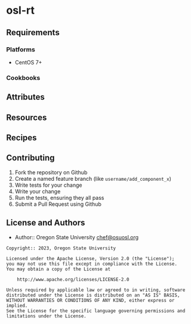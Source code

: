 # osl-rt

## Requirements

### Platforms

- CentOS 7+

### Cookbooks

## Attributes

## Resources

## Recipes

## Contributing

1. Fork the repository on Github
1. Create a named feature branch (like `username/add_component_x`)
1. Write tests for your change
1. Write your change
1. Run the tests, ensuring they all pass
1. Submit a Pull Request using Github

## License and Authors

- Author:: Oregon State University <chef@osuosl.org>

```text
Copyright:: 2023, Oregon State University

Licensed under the Apache License, Version 2.0 (the "License");
you may not use this file except in compliance with the License.
You may obtain a copy of the License at

    http://www.apache.org/licenses/LICENSE-2.0

Unless required by applicable law or agreed to in writing, software
distributed under the License is distributed on an "AS IS" BASIS,
WITHOUT WARRANTIES OR CONDITIONS OF ANY KIND, either express or implied.
See the License for the specific language governing permissions and
limitations under the License.
```
